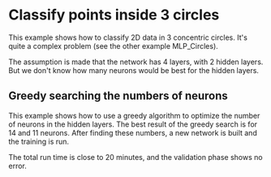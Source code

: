 # Classify points inside 3 circles
This example shows how to classify 2D data in 3 concentric circles. It's quite a complex problem (see the other example MLP_Circles).

The assumption is made that the network has 4 layers, with 2 hidden layers. But we don't know how many neurons would be best for the hidden layers.

## Greedy searching the numbers of neurons
This example shows how to use a greedy algorithm to optimize the number of neurons in the hidden layers. The best result of the greedy search is for 14 and 11 neurons. After finding these numbers, a new network is built and the training is run.

The total run time is close to 20 minutes, and the validation phase shows no error.